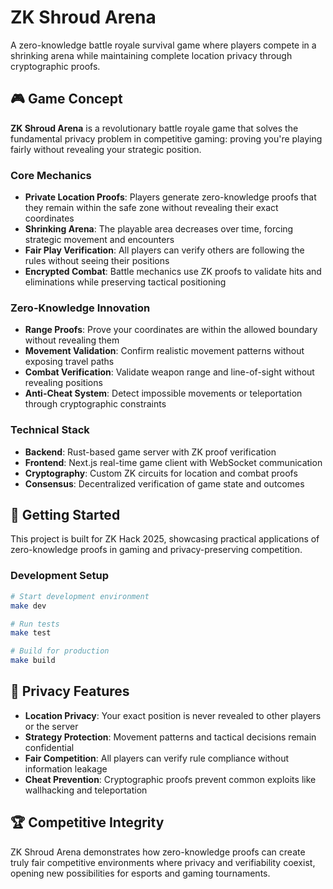 # ZK Shroud Arena

A zero-knowledge battle royale survival game where players compete in a shrinking arena while maintaining complete location privacy through cryptographic proofs.

## 🎮 Game Concept

**ZK Shroud Arena** is a revolutionary battle royale game that solves the fundamental privacy problem in competitive gaming: proving you're playing fairly without revealing your strategic position.

### Core Mechanics

- **Private Location Proofs**: Players generate zero-knowledge proofs that they remain within the safe zone without revealing their exact coordinates
- **Shrinking Arena**: The playable area decreases over time, forcing strategic movement and encounters
- **Fair Play Verification**: All players can verify others are following the rules without seeing their positions
- **Encrypted Combat**: Battle mechanics use ZK proofs to validate hits and eliminations while preserving tactical positioning

### Zero-Knowledge Innovation

- **Range Proofs**: Prove your coordinates are within the allowed boundary without revealing them
- **Movement Validation**: Confirm realistic movement patterns without exposing travel paths  
- **Combat Verification**: Validate weapon range and line-of-sight without revealing positions
- **Anti-Cheat System**: Detect impossible movements or teleportation through cryptographic constraints

### Technical Stack

- **Backend**: Rust-based game server with ZK proof verification
- **Frontend**: Next.js real-time game client with WebSocket communication
- **Cryptography**: Custom ZK circuits for location and combat proofs
- **Consensus**: Decentralized verification of game state and outcomes

## 🚀 Getting Started

This project is built for ZK Hack 2025, showcasing practical applications of zero-knowledge proofs in gaming and privacy-preserving competition.

### Development Setup

```bash
# Start development environment
make dev

# Run tests
make test

# Build for production
make build
```

## 🔐 Privacy Features

- **Location Privacy**: Your exact position is never revealed to other players or the server
- **Strategy Protection**: Movement patterns and tactical decisions remain confidential
- **Fair Competition**: All players can verify rule compliance without information leakage
- **Cheat Prevention**: Cryptographic proofs prevent common exploits like wallhacking and teleportation

## 🏆 Competitive Integrity

ZK Shroud Arena demonstrates how zero-knowledge proofs can create truly fair competitive environments where privacy and verifiability coexist, opening new possibilities for esports and gaming tournaments.